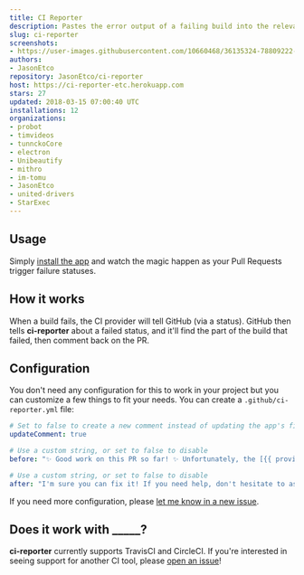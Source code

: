 ```yaml
---
title: CI Reporter
description: Pastes the error output of a failing build into the relevant PR.
slug: ci-reporter
screenshots:
- https://user-images.githubusercontent.com/10660468/36135324-78809222-1058-11e8-99cd-6cc100971066.png
authors:
- JasonEtco
repository: JasonEtco/ci-reporter
host: https://ci-reporter-etc.herokuapp.com
stars: 27
updated: 2018-03-15 07:00:40 UTC
installations: 12
organizations:
- probot
- timvideos
- tunnckoCore
- electron
- Unibeautify
- mithro
- im-tomu
- JasonEtco
- united-drivers
- StarExec
---
```

## Usage

Simply [install the app](https://github.com/apps/ci-reporter) and watch the magic happen as your Pull Requests trigger failure statuses.

## How it works

When a build fails, the CI provider will tell GitHub (via a status). GitHub then tells **ci-reporter** about a failed status, and it'll find the part of the build that failed, then comment back on the PR.



## Configuration

You don't need any configuration for this to work in your project but you can customize a few things to fit your needs. You can create a `.github/ci-reporter.yml` file:

```yml
# Set to false to create a new comment instead of updating the app's first one
updateComment: true

# Use a custom string, or set to false to disable
before: "✨ Good work on this PR so far! ✨ Unfortunately, the [{{ provider }} build]({{ targetUrl }}) is failing as of {{ commit }}. Here's the output:"

# Use a custom string, or set to false to disable
after: "I'm sure you can fix it! If you need help, don't hesitate to ask a maintainer of the project!"
```

If you need more configuration, please [let me know in a new issue](https://github.com/JasonEtco/ci-reporter/issues/new?title=[Config]&body=Can%20you%20please%20add%20the%20___%20config%20option).



## Does it work with _____?

**ci-reporter** currently supports TravisCI and CircleCI. If you're interested in seeing support for another CI tool, please [open an issue](https://github.com/JasonEtco/ci-reporter/issues/new)!
